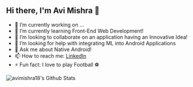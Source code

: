 ## Hi there, I'm Avi Mishra 👋

- 🔭 I’m currently working on ...
- 🌱 I’m currently learning Front-End Web Development!
- 👯 I’m looking to collaborate on an application having an Innovative Idea! 
- 🤔 I’m looking for help with integrating ML into Android Applications
- 💬 Ask me about Native Android! 
- 📫 How to reach me: [LinkedIn](https://www.linkedin.com/in/avi-mishra-3b9382176/)
- ⚡ Fun fact: I love to play Football ⚽

<img align="left" alt="avimishra18's Github Stats" src="https://github-readme-stats.vercel.app/api?username=avimishra18&show_icons=true&hide_border=true" />
